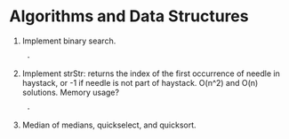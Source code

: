 # Algorithms and Data Structures


1. Implement binary search.

        -


2. Implement strStr: returns the index of the first occurrence of needle in
   haystack, or -1 if needle is not part of haystack. O(n^2) and O(n)
   solutions. Memory usage?

        -


3. Median of medians, quickselect, and quicksort.
